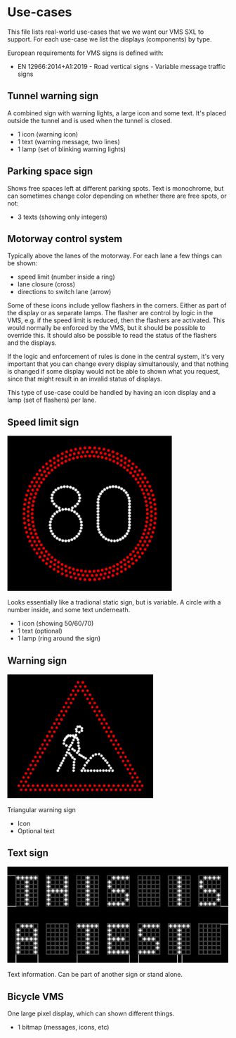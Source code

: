 # Use-cases
This file lists real-world use-cases that we we want our VMS SXL to support.
For each use-case we list the displays (components) by type.

European requirements for VMS signs is defined with:
- EN 12966:2014+A1:2019 - Road vertical signs - Variable message traffic signs

## Tunnel warning sign
A combined  sign with warning lights, a large icon and some text. It's placed outside the tunnel and is used when the tunnel is closed.
- 1 icon (warning icon)
- 1 text (warning message, two lines)
- 1 lamp (set of blinking warning lights)

## Parking space sign
Shows free spaces left at different parking spots. Text is monochrome, but can sometimes change color depending on whether there are free spots, or not:
- 3 texts (showing only integers)

## Motorway control system
Typically above the lanes of the motorway.
For each lane a few things can be shown:
- speed limit (number inside a ring)
- lane closure (cross)
- directions to switch lane (arrow)

Some of these icons include yellow flashers in the corners. Either as part of the display or as separate lamps.
The flasher are control by logic in the VMS, e.g. if the speed limit is reduced, then the flashers are activated.
This would normally be enforced by the VMS, but it should be possible to override this. It should also be possible to read the status of the flashers and the displays.

If the logic and enforcement of rules is done in the central system, it's very important that you can change every display simultanously, and that nothing is changed if some display would not be able to shown what you request, since that might result in an invalid status of displays.

This type of use-case could be handled by having an icon display and a lamp (set of flashers) per lane.

## Speed limit sign
![speed limit](img/speed_limit_sign.png)

Looks essentially like a tradional static sign, but is variable. A circle with a number inside, and some text underneath.
- 1 icon (showing 50/60/70)
- 1 text (optional)
- 1 lamp (ring around the sign)

## Warning sign
![warning sign](img/triangular_warning_sign.png)

Triangular warning sign
- Icon
- Optional text

## Text sign
![text sign](img/text_sign.png)

Text information. Can be part of another sign or stand alone.

## Bicycle VMS
One large pixel display, which can shown different things.
- 1 bitmap (messages, icons, etc)
